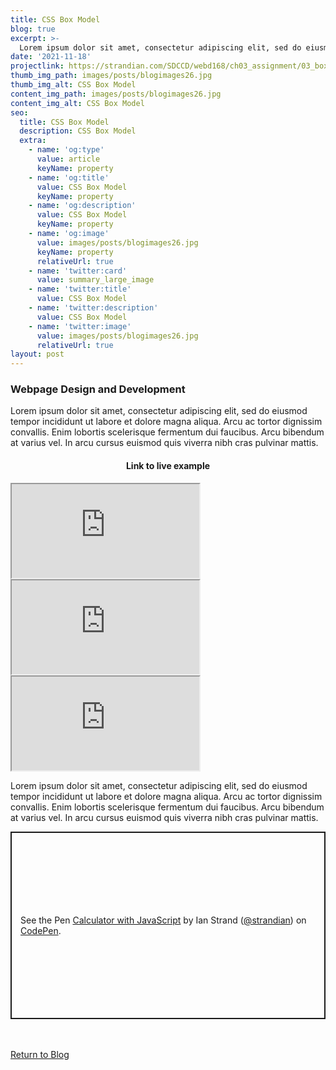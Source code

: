 ```yaml
---
title: CSS Box Model
blog: true
excerpt: >-
  Lorem ipsum dolor sit amet, consectetur adipiscing elit, sed do eiusmod tempor incididunt ut labore et dolore magna aliqua. Arcu ac tortor dignissim convallis. Enim lobortis scelerisque fermentum dui faucibus. Arcu bibendum at varius vel. In arcu cursus euismod quis viverra nibh cras pulvinar mattis.
date: '2021-11-18'
projectlink: https://strandian.com/SDCCD/webd168/ch03_assignment/03_box_model_complete.html
thumb_img_path: images/posts/blogimages26.jpg
thumb_img_alt: CSS Box Model
content_img_path: images/posts/blogimages26.jpg
content_img_alt: CSS Box Model
seo:
  title: CSS Box Model
  description: CSS Box Model
  extra:
    - name: 'og:type'
      value: article
      keyName: property
    - name: 'og:title'
      value: CSS Box Model
      keyName: property
    - name: 'og:description'
      value: CSS Box Model
      keyName: property
    - name: 'og:image'
      value: images/posts/blogimages26.jpg
      keyName: property
      relativeUrl: true
    - name: 'twitter:card'
      value: summary_large_image
    - name: 'twitter:title'
      value: CSS Box Model
    - name: 'twitter:description'
      value: CSS Box Model
    - name: 'twitter:image'
      value: images/posts/blogimages26.jpg
      relativeUrl: true
layout: post
---
```


### Webpage Design and Development
Lorem ipsum dolor sit amet, consectetur adipiscing elit, sed do eiusmod tempor incididunt ut labore et dolore magna aliqua. Arcu ac tortor dignissim convallis. Enim lobortis scelerisque fermentum dui faucibus. Arcu bibendum at varius vel. In arcu cursus euismod quis viverra nibh cras pulvinar mattis.

<h4 align="center">
Link to live example
</h4>
<div id="hideweb1">
  <div class="thumbnail-container" title="Web Development Portfolio"><a href="https://strandian.com/SDCCD/webd168/ch03_assignment/03_box_model_complete.html" target="_blank">
    <div class="thumbnail">
      <iframe src="https://strandian.com/SDCCD/webd168/ch03_assignment/03_box_model_complete.html" onload="this.style.opacity = 1"></iframe>
    </div>
    </a> </div>
</div>
<div id="hideweb2">
  <div class="thumbnail-container" title="Web Development Portfolio"><a href="https://strandian.com/SDCCD/webd168/ch03_assignment/03_box_model_complete.html" target="_blank">
    <div class="thumbnail">
      <iframe src="https://strandian.com/SDCCD/webd168/ch03_assignment/03_box_model_complete.html" onload="this.style.opacity = 1"></iframe>
    </div>
    </a> </div>
</div>
<div id="hideweb3">
  <div class="thumbnail-container" title="Web Development Portfolio"><a href="https://strandian.com/SDCCD/webd168/ch03_assignment/03_box_model_complete.html" target="_blank">
    <div class="thumbnail">
      <iframe src="https://strandian.com/SDCCD/webd168/ch03_assignment/03_box_model_complete.html" onload="this.style.opacity = 1"></iframe>
    </div>
    </a> </div>
</div>

Lorem ipsum dolor sit amet, consectetur adipiscing elit, sed do eiusmod tempor incididunt ut labore et dolore magna aliqua. Arcu ac tortor dignissim convallis. Enim lobortis scelerisque fermentum dui faucibus. Arcu bibendum at varius vel. In arcu cursus euismod quis viverra nibh cras pulvinar mattis.

<p class="codepen" data-height="300" data-default-tab="html,result" data-slug-hash="ZEXyOEj" data-user="strandian" style="height: 300px; box-sizing: border-box; display: flex; align-items: center; justify-content: center; border: 2px solid; margin: 1em 0; padding: 1em;">
  <span>See the Pen <a href="https://codepen.io/strandian/pen/ZEXyOEj">
  Calculator with JavaScript</a> by Ian Strand (<a href="https://codepen.io/strandian">@strandian</a>)
  on <a href="https://codepen.io">CodePen</a>.</span>
</p>

<br />
<br />
<a class="button" href="/blog/">
  Return to Blog
</a>

<script async src="https://cpwebassets.codepen.io/assets/embed/ei.js"></script>